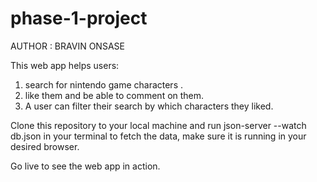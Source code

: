 # phase-1-project

AUTHOR : BRAVIN ONSASE

This web app helps users:
1. search for nintendo game characters .
2. like them and be able to comment on them.
3. A user can filter their search by which characters they liked.

Clone this repository to your local machine and run json-server --watch db.json in your terminal to fetch the data, make sure it is running in your desired browser.

Go live to see the web app in action.
